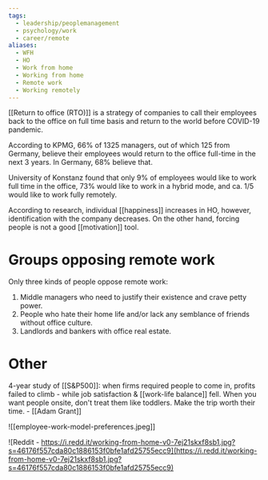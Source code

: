 ```yaml
---
tags:
  - leadership/peoplemanagement
  - psychology/work
  - career/remote
aliases:
  - WFH
  - HO
  - Work from home
  - Working from home
  - Remote work
  - Working remotely
---
```

[[Return to office (RTO)]] is a strategy of companies to call their employees back to the office on full time basis and return to the world before COVID-19 pandemic.

According to KPMG, 66% of 1325 managers, out of which 125 from Germany, believe their employees would return to the office full-time in the next 3 years. In Germany, 68% believe that.

University of Konstanz found that only 9% of employees would like to work full time in the office, 73% would like to work in a hybrid mode, and ca. 1/5 would like to work fully remotely.

According to research, individual [[happiness]] increases in HO, however, identification with the company decreases. On the other hand, forcing people is not a good [[motivation]] tool. 

# Groups opposing remote work
Only three kinds of people oppose remote work:
1) Middle managers who need to justify their existence and crave petty power.
2) People who hate their home life and/or lack any semblance of friends without office culture.
3) Landlords and bankers with office real estate.
# Other
4-year study of [[S&P500]]: when firms required people to come in, profits failed to climb - while job satisfaction & [[work-life balance]] fell. When you want people onsite, don't treat them like toddlers. Make the trip worth their time. - [[Adam Grant]]

![[employee-work-model-preferences.jpeg]]

![Reddit - https://i.redd.it/working-from-home-v0-7ej21skxf8sb1.jpg?s=46176f557cda80c1886153f0bfe1afd25755ecc9](https://i.redd.it/working-from-home-v0-7ej21skxf8sb1.jpg?s=46176f557cda80c1886153f0bfe1afd25755ecc9)